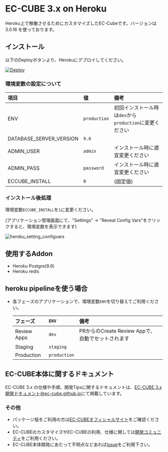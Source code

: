 # EC-CUBE 3.x on Heroku

Heroku上で稼働させるためにカスタマイズしたEC-Cubeです。バージョンは 3.0.16 を使っております。

## インストール

以下のDeployボタンより、Herokuにデプロイしてください。

[![Deploy](https://www.herokucdn.com/deploy/button.png)](https://heroku.com/deploy)

### 環境変数の設定について

|項目|値|備考|
|:--|:--|:--|
|ENV|`production`|初回インストール時は`dev`から`production`に変更ください|
|DATABASE_SERVER_VERSION|`9.6`||
|ADMIN_USER|`admin`|インストール時に適宜変更ください|
|ADMIN_PASS|`password`|インストール時に適宜変更ください|
|ECCUBE_INSTALL|`0`|(固定値)|

### インストール後処理

環境変数`ECCUBE_INSTALL`を`1`に変更ください。

(アプリケーション管理画面にて、"Settings" -> "Reveal Config Vars"をクリックすると、環境変数を表示できます)

![heroku_setting_configvars](https://user-images.githubusercontent.com/863990/47992749-0a76b900-e131-11e8-9774-7f8339b16cca.png)

## 使用するAddon

* Heroku Postgre(9.6)
* Heroku redis

## heroku pipelineを使う場合

* 各フェーズのアプリケーションで、環境変数`ENV`を切り替えてご利用ください。

    |フェーズ|`ENV`|備考|
    |:--|:--|:--|
    |Review Apps|`dev`|PRからのCreate Review Appで、自動でセットされます|
    |Staging|`staging`||
    |Production|`production`||

## EC-CUBE本体に関するドキュメント

EC-CUBE 3.x の仕様や手順、開発Tipsに関するドキュメントは、[EC-CUBE 3.x 開発ドキュメント@ec-cube.github.io](http://ec-cube.github.io/)にて掲載しています。

### その他

+ パッケージ版をご利用の方は[EC-CUBEオフィシャルサイト](http://www.ec-cube.net)をご確認ください。  
+ EC-CUBEのカスタマイズやEC-CUBEの利用、仕様に関しては[開発コミュニティ](http://xoops.ec-cube.net)をご利用ください。  
+ EC-CUBE本体開発にあたって不明点などあれば[Issue](https://github.com/EC-CUBE/ec-cube/wiki/Issues%E3%81%AE%E5%88%A9%E7%94%A8%E6%96%B9%E6%B3%95)をご利用下さい。
